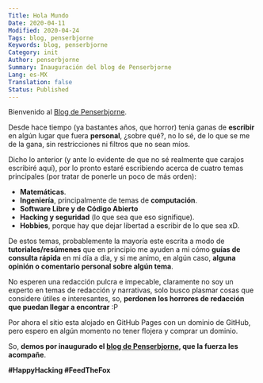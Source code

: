 ```yaml
---
Title: Hola Mundo
Date: 2020-04-11
Modified: 2020-04-24
Tags: blog, penserbjorne
Keywords: blog, penserbjorne
Category: init
Author: penserbjorne
Summary: Inauguración del blog de Penserbjorne
Lang: es-MX
Translation: false
Status: Published
---
```


Bienvenido al [Blog de Penserbjorne](https://penserbjorne.github.io).

Desde hace tiempo (ya bastantes años, que horror) tenia ganas de **escribir** en
algún lugar que fuera **personal**, ¿sobre qué?, no lo sé, de lo que se me de la
gana, sin restricciones ni filtros que no sean míos.

Dicho lo anterior (y ante lo evidente de que no sé realmente que carajos
  escribiré aquí), por lo pronto estaré escribiendo acerca de cuatro temas
  principales (por tratar de ponerle un poco de más orden):

- **Matemáticas**.
- **Ingeniería**, principalmente de temas de **computación**.
- **Software Libre y de Código Abierto**
- **Hacking y seguridad** (lo que sea que eso signifique).
- **Hobbies**, porque hay que dejar libertad a escribir de lo que sea xD.

De estos temas, probablemente la mayoría este escrita a modo de
**tutoriales/resúmenes** que en principio me ayuden a mi cómo
**guías de consulta rápida** en mi día a día, y si me animo, en algún caso,
**alguna opinión o comentario personal sobre algún tema**.

No esperen una redacción pulcra e impecable, claramente no soy un experto en
temas de redacción y narrativas, solo busco plasmar cosas que considere útiles e
interesantes, so, **perdonen los horrores de redacción que puedan llegar a
encontrar** :P

Por ahora el sitio esta alojado en GitHub Pages con un dominio de GitHub, pero
espero en algún momento no tener flojera y comprar un dominio.

So, **demos por inaugurado el
[blog de Penserbjorne](https://penserbjorne.github.io), que la fuerza les
acompañe**.

**\#HappyHacking \#FeedTheFox**
